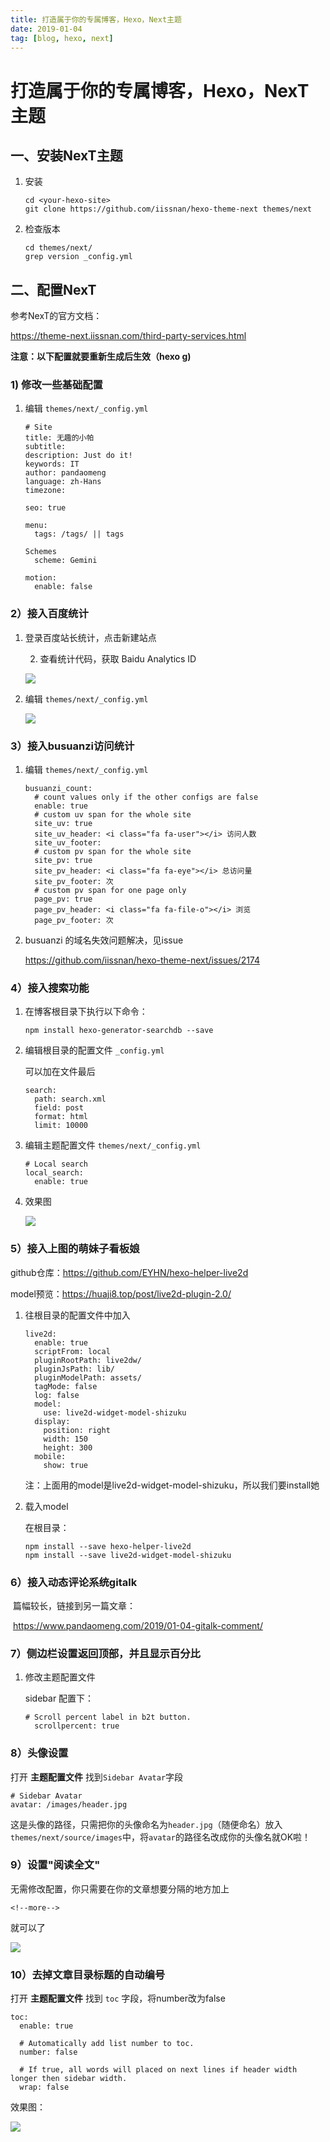 ```yaml
---
title: 打造属于你的专属博客，Hexo，Next主题
date: 2019-01-04
tag: [blog, hexo, next]
---
```


# 打造属于你的专属博客，Hexo，NexT主题

## 一、安装NexT主题

1. 安装

   ```shell
   cd <your-hexo-site>
   git clone https://github.com/iissnan/hexo-theme-next themes/next
   ```

2. 检查版本

   ```shell
   cd themes/next/
   grep version _config.yml
   ```

<!--more-->

## 二、配置NexT

参考NexT的官方文档：

https://theme-next.iissnan.com/third-party-services.html

**注意：以下配置就要重新生成后生效（hexo g)**

### 1) 修改一些基础配置

1. 编辑 `themes/next/_config.yml`

   ```
   # Site
   title: 无趣的小帕
   subtitle:
   description: Just do it!
   keywords: IT
   author: pandaomeng
   language: zh-Hans
   timezone:
   ```

   ```git
   seo: true
   ```

   ```git
   menu:
     tags: /tags/ || tags
   ```

   ```git
   Schemes
     scheme: Gemini
   ```

   ```git
   motion:
     enable: false
   ```

### 2）接入百度统计

 1. 登录百度站长统计，点击新建站点

	2. 查看统计代码，获取 Baidu Analytics ID

    ![](https://images.pandaomeng.com/0b0bf4f2cde82ccfca87eaca239e448d.jpg)

3. 编辑 `themes/next/_config.yml`

   ![](https://images.pandaomeng.com/f6147aae2be0d46099fa12c8fdce8c50.jpg)

### 3）接入busuanzi访问统计

1. 编辑 `themes/next/_config.yml`

   ```
   busuanzi_count:
     # count values only if the other configs are false
     enable: true
     # custom uv span for the whole site
     site_uv: true
     site_uv_header: <i class="fa fa-user"></i> 访问人数
     site_uv_footer:
     # custom pv span for the whole site
     site_pv: true
     site_pv_header: <i class="fa fa-eye"></i> 总访问量
     site_pv_footer: 次
     # custom pv span for one page only
     page_pv: true
     page_pv_header: <i class="fa fa-file-o"></i> 浏览
     page_pv_footer: 次
   ```

2. busuanzi 的域名失效问题解决，见issue

   https://github.com/iissnan/hexo-theme-next/issues/2174

### 4）接入搜索功能

1. 在博客根目录下执行以下命令：

   ```
   npm install hexo-generator-searchdb --save
   ```

2. 编辑根目录的配置文件 `_config.yml`

   可以加在文件最后

   ```
   search:
     path: search.xml
     field: post
     format: html
     limit: 10000
   ```

3. 编辑主题配置文件 `themes/next/_config.yml`

   ```
   # Local search
   local_search:
     enable: true
   ```

4. 效果图

   ![](https://images.pandaomeng.com/4b8cfc17666b09d32d26ac8520f603aa.jpg)

### 5）接入上图的萌妹子看板娘

github仓库：https://github.com/EYHN/hexo-helper-live2d

model预览：https://huaji8.top/post/live2d-plugin-2.0/

1. 往根目录的配置文件中加入

   ```
   live2d:
     enable: true
     scriptFrom: local
     pluginRootPath: live2dw/
     pluginJsPath: lib/
     pluginModelPath: assets/
     tagMode: false
     log: false
     model:
       use: live2d-widget-model-shizuku
     display:
       position: right
       width: 150
       height: 300
     mobile:
       show: true
   ```

   注：上面用的model是live2d-widget-model-shizuku，所以我们要install她

2. 载入model

   在根目录：

   ```shell
   npm install --save hexo-helper-live2d
   npm install --save live2d-widget-model-shizuku
   ```

### 6）接入动态评论系统gitalk

​	篇幅较长，链接到另一篇文章：

​	https://www.pandaomeng.com/2019/01-04-gitalk-comment/

### 7）侧边栏设置返回顶部，并且显示百分比

1. 修改主题配置文件

   sidebar 配置下：

   ```
   # Scroll percent label in b2t button.
     scrollpercent: true
   ```

### 8）头像设置

打开 **主题配置文件** 找到`Sidebar Avatar`字段

```
# Sidebar Avatar
avatar: /images/header.jpg
```

这是头像的路径，只需把你的头像命名为`header.jpg`（随便命名）放入`themes/next/source/images`中，将`avatar`的路径名改成你的头像名就OK啦！

### 9）设置"阅读全文"

无需修改配置，你只需要在你的文章想要分隔的地方加上

```
<!--more-->
```

就可以了

![](https://images.pandaomeng.com/0bfb740025c3c3bed7569f5d542b1bfa.jpg)

### 10）去掉文章目录标题的自动编号

打开 **主题配置文件** 找到 `toc` 字段，将number改为false

```
toc:
  enable: true

  # Automatically add list number to toc.
  number: false

  # If true, all words will placed on next lines if header width longer then sidebar width.
  wrap: false
```

效果图：

![](https://images.pandaomeng.com/bdbeeb05a7b3675feb26b6567aeee366.jpg)